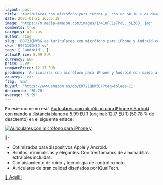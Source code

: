 ```yaml
---
layout: post
title: 'Auriculares con micrófono para iPhone y  con un 50.78 % de descuento'
date: 2021-01-21 16:35:19
image: 'https://m.media-amazon.com/images/I/41nFC1e7PcL._SL200_.jpg'
comments: true
category: ofertas
author: ring
slug: 'B0721QDW3G-es Auriculares con micrófono para iPhone y Android con mando...'
sku: 'B0721QDW3G-es'
tags: [ 'android', ]
actualPrice: 5.99 EUR
currency: EUR
price: 5.99
comparePrice: 12.17 EUR
prodname: 'Auriculares con micrófono para iPhone y Android con mando a distancia blanco'
country: 'es'
flag: '🇪🇸'
buyurl: 'https://www.amazon.es/dp/B0721QDW3G/?tag=tolees-21'
descuento: '50.78'
average: '5.99'
---
```


En este momento está [Auriculares con micrófono para iPhone y Android con mando a distancia blanco](https://www.amazon.es/dp/B0721QDW3G/?tag=tolees-21) a 5.99 EUR (original: 12.17 EUR) (50.78 %  de descuento) en el siguiente enlace!

[![Auriculares con micrófono para iPhone y ](https://m.media-amazon.com/images/I/41nFC1e7PcL._SL200_.jpg)](https://www.amazon.es/dp/B0721QDW3G/?tag=tolees-21)

🔎:

- Optimizados para dispositivos Apple y Android.
- Bonitos, minimalistas y elegantes. Con tres tamaños de almohadillas extraíbles incluidas.
- Con aislamiento de ruido y tecnología de control remoto.
- Auriculares de gran calidad diseñados por iQualTech.

[🛒 Aquí!!!](https://www.amazon.es/dp/B0721QDW3G/?tag=tolees-21)

